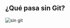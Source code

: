 ##  ¿Qué pasa sin Git?

![sin git](https://raw.githubusercontent.com/sinaptica/curso-git/pb/adding-slide/reveal-slides/resources/img/sin-git.jpg)